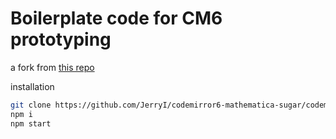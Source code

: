 # Boilerplate code for CM6 prototyping

a fork from [this repo](https://github.com/JerryI/codemirror6-mathematica-sugar/tree/main)

installation

```bash
git clone https://github.com/JerryI/codemirror6-mathematica-sugar/codemirror6-boilerplate.git
npm i
npm start
```
